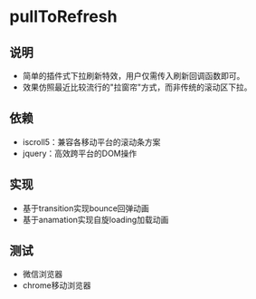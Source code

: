 # pullToRefresh

## 说明
* 简单的插件式下拉刷新特效，用户仅需传入刷新回调函数即可。
* 效果仿照最近比较流行的"拉窗帘"方式，而非传统的滚动区下拉。
 
## 依赖
* iscroll5：兼容各移动平台的滚动条方案
* jquery：高效跨平台的DOM操作

## 实现
* 基于transition实现bounce回弹动画
* 基于anamation实现自旋loading加载动画

## 测试
* 微信浏览器
* chrome移动浏览器
